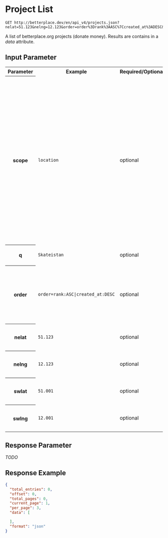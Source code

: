 
# Project List

```nginx
GET http://betterplace.dev/en/api_v4/projects.json?nelat=51.123&nelng=12.123&order=order%3Drank%3AASC%7Ccreated_at%3ADESC&q=Skateistan&scope=location&swlat=51.001&swlng=12.001
```

A list of betterplace.org projects (donate money).
Results are contains in a *data* attribute.


## Input Parameter

<table>
  <tr>
    <th>Parameter</th>
    <th>Example</th>
    <th>Required/Optional</th>
    <th>Description</th>
  </tr>
  <tr>
    <th>scope</th>
    <td><code>location</code></td>
    <td>optional</td>
    <td>Specify how the search-query <code>q</code> should behave:
<ul>
<li>"no scope" (default) performs a full text search
<li><code>human_name</code> searches only on the manager-fullname and carrier-fullname. Use this to get all projects by "Unicef" or by "Till Behnke".
<li><code>location</code> does a reverse geocoding lookup and shows results based on the lookup-bounding-box or a default-radius of 30 km.
</ul>
<a href="../README.md#request-parameter-format">Learn how to format the parameter</a>.
</td>
  </tr>
  <tr>
    <th>q</th>
    <td><code>Skateistan</code></td>
    <td>optional</td>
    <td>Search query. The searches behaviour is based on the scope.</td>
  </tr>
  <tr>
    <th>order</th>
    <td><code>order=rank:ASC|created_at:DESC</code></td>
    <td>optional</td>
    <td>Order the result by <code>id</code>, <code>has_image</code> (default), <code>created_at</code> (second default).
Use the optional <code>ASC</code> (defualt) or <code>DESC</code>.
[Learn how to format the parameter](README.md#request-parameter-format).
</td>
  </tr>
  <tr>
    <th>nelat</th>
    <td><code>51.123</code></td>
    <td>optional</td>
    <td>For geographic bound filterning: The northeast corner's latitude.</td>
  </tr>
  <tr>
    <th>nelng</th>
    <td><code>12.123</code></td>
    <td>optional</td>
    <td>For geographic bound filterning: The northeast corner's longitude.</td>
  </tr>
  <tr>
    <th>swlat</th>
    <td><code>51.001</code></td>
    <td>optional</td>
    <td>For geographic bound filterning: The southwest corner's latitude.</td>
  </tr>
  <tr>
    <th>swlng</th>
    <td><code>12.001</code></td>
    <td>optional</td>
    <td>For geographic bound filterning: The southwest corner's longitude.</td>
  </tr>
</table>

## Response Parameter

*TODO*

## Response Example

```json
{
  "total_entries": 0,
  "offset": 0,
  "total_pages": 0,
  "current_page": 1,
  "per_page": 3,
  "data": [

  ],
  "format": "json"
}
```


